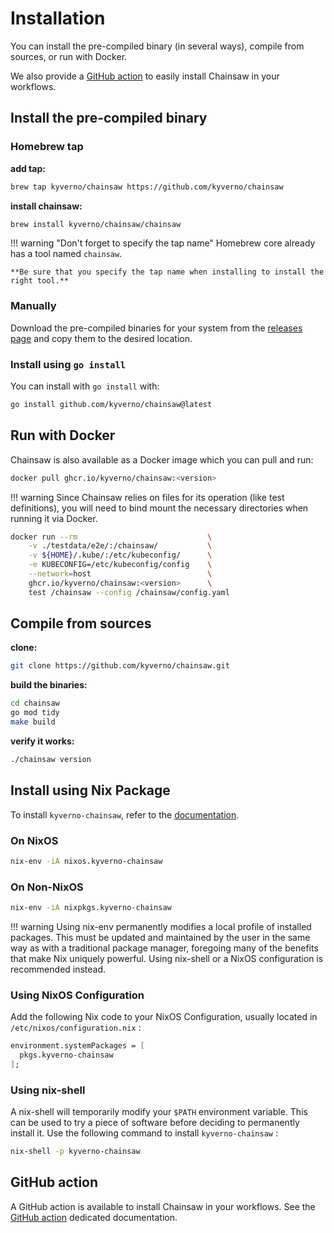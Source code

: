 # Installation

You can install the pre-compiled binary (in several ways), compile from sources, or run with Docker.

We also provide a [GitHub action](#github-action) to easily install Chainsaw in your workflows.

## Install the pre-compiled binary

### Homebrew tap

**add tap:**

```bash
brew tap kyverno/chainsaw https://github.com/kyverno/chainsaw
```

**install chainsaw:**

```bash
brew install kyverno/chainsaw/chainsaw
```

!!! warning "Don't forget to specify the tap name"
    Homebrew core already has a tool named `chainsaw`.
    
    **Be sure that you specify the tap name when installing to install the right tool.**

### Manually

Download the pre-compiled binaries for your system from the [releases page](https://github.com/kyverno/chainsaw/releases) and copy them to the desired location.

### Install using `go install`

You can install with `go install` with:

```bash
go install github.com/kyverno/chainsaw@latest
```

## Run with Docker

Chainsaw is also available as a Docker image which you can pull and run:

```bash
docker pull ghcr.io/kyverno/chainsaw:<version>
```

!!! warning
    Since Chainsaw relies on files for its operation (like test definitions), you will need to bind mount the necessary directories when running it via Docker.

```bash
docker run --rm                             \
    -v ./testdata/e2e/:/chainsaw/           \
    -v ${HOME}/.kube/:/etc/kubeconfig/      \
    -e KUBECONFIG=/etc/kubeconfig/config    \
    --network=host                          \
    ghcr.io/kyverno/chainsaw:<version>      \
    test /chainsaw --config /chainsaw/config.yaml
```

## Compile from sources

**clone:**

```bash
git clone https://github.com/kyverno/chainsaw.git
```

**build the binaries:**

```bash
cd chainsaw
go mod tidy
make build
```

**verify it works:**

```bash
./chainsaw version
```

## Install using Nix Package

To install `kyverno-chainsaw`, refer to the [documentation](https://search.nixos.org/packages?channel=unstable&show=kyverno-chainsaw&from=0&size=50&sort=relevance&type=packages&query=kyverno-chainsaw).

### On NixOS

```bash
nix-env -iA nixos.kyverno-chainsaw
```

### On Non-NixOS

```bash
nix-env -iA nixpkgs.kyverno-chainsaw
```

!!! warning
    Using nix-env permanently modifies a local profile of installed packages. This must be updated and maintained by the user in the same way as with a traditional package manager, foregoing many of the benefits that make Nix uniquely powerful. Using nix-shell or a NixOS configuration is recommended instead. 

### Using NixOS Configuration

Add the following Nix code to your NixOS Configuration, usually located in `/etc/nixos/configuration.nix` :

```nix
environment.systemPackages = [
  pkgs.kyverno-chainsaw
];
```

### Using nix-shell

A nix-shell will temporarily modify your `$PATH` environment variable. This can be used to try a piece of software before deciding to permanently install it. Use the following command to install `kyverno-chainsaw` :

```bash
nix-shell -p kyverno-chainsaw
```

## GitHub action

A GitHub action is available to install Chainsaw in your workflows.
See the [GitHub action](../cicd/gh-action.md) dedicated documentation.
